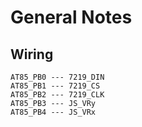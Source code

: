 # General Notes
## Wiring
```
AT85_PB0 --- 7219_DIN
AT85_PB1 --- 7219_CS
AT85_PB2 --- 7219_CLK
AT85_PB3 --- JS_VRy
AT85_PB4 --- JS_VRx
```